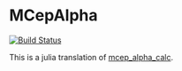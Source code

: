 # MCepAlpha

[![Build Status](https://travis-ci.org/r9y9/MCepAlpha.jl.svg?branch=master)](https://travis-ci.org/r9y9/MCepAlpha.jl)

This is a julia translation of [mcep_alpha_calc](https://bitbucket.org/happyalu/mcep_alpha_calc).
